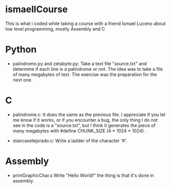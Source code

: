 # ismaellCourse
This is what i coded while taking a course with a friend Ismael Luceno about low level programming, mostly Assembly and C

# Python

* palindromo.py and zetabyte.py: Take a text file "source.txt" and determine if each line is a palindrome or not. The idea was to take a file of many megabytes of text. The exercise was the preparation for the next one.

# C

* palindrome.c: It does the same as the previous file. I appreciate if you let me know if it works, or if you encounter a bug, the only thing I do not see in the code is a "source.txt", but I think it generates the piece of many megabytes with #define CHUNK_SIZE (4 * 1024 * 1024) .

* staircaselejorado.c: Write a ladder of the character '#'.

# Assembly

* printGraphicChar.s Write "Hello World!" the thing is that it's done in assembly.



